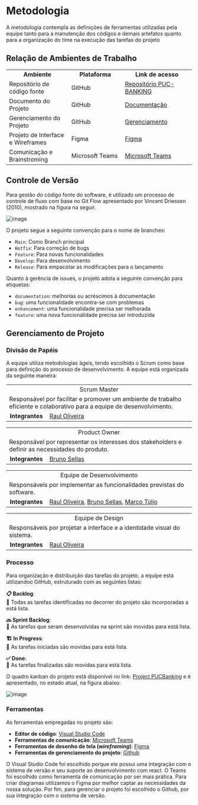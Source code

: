 
# Metodologia

A metodologia contempla as definições de ferramentas utilizadas pela equipe tanto para a manutenção dos códigos e demais artefatos quanto para a organização do time na execução das tarefas do projeto

## Relação de Ambientes de Trabalho

<table>
  <tr>
    <td width="300" align="center"><strong>Ambiente</strong></td>
    <td width="300" align="center"><strong>Plataforma</strong></td>
    <td width="400" align="center"><strong>Link de acesso</strong></td>
  </tr>
  <tr>
    <td>Repositório de código fonte</td>
    <td>GitHub</td>
    <td><a href="https://github.com/ICEI-PUC-Minas-PMV-ADS/pmv-ads-2023-2-e4-proj-infra-t6-puc-banking">Repositório PUC-BANKING</a></td>
  </tr>
  <tr>
    <td>Documento do Projeto</td>
    <td>GitHub</td>
    <td><a href="https://github.com/ICEI-PUC-Minas-PMV-ADS/pmv-ads-2023-2-e4-proj-infra-t6-puc-banking/tree/main/docs">Documentação</a></td>
  </tr>
  <tr>
    <td>Gerenciamento do Projeto</td>
    <td>GitHub</td>
    <td><a href="https://github.com/orgs/ICEI-PUC-Minas-PMV-ADS/projects/738/views/1">Gerenciamento</a></td>
  <tr>
    <td>Projeto de Interface e Wireframes</td>
    <td>Figma</td>
    <td><a href="">Figma</a></td>
  </tr>
  <tr>
    <td>Comunicação e Brainstroming</td>
    <td>Microsoft Teams</td>
    <td><a href="">Microsoft Teams</a></td>
  </tr>
</table>

## Controle de Versão

Para gestão do código fonte do software, é utilizado um processo de controle de fluxo com base no Git Flow apresentado por Vincent Driessen (2010), mostrado na figura na seguir.

![image](https://github.com/ICEI-PUC-Minas-PMV-ADS/pmv-ads-2023-2-e4-proj-infra-t6-puc-banking/assets/82043220/e6e6c551-fb51-49a0-9aab-16a484563702)

O projeto segue a seguinte convenção para o nome de branches:

- `Main`: Como Branch principal
- `Hotfix`: Para correção de bugs
- `Feature`: Para novas funcionalidades
- `Develop`: Para desenvolvimento
- `Release`: Para empacotar as modificações para o lançamento 

Quanto à gerência de issues, o projeto adota a seguinte convenção para
etiquetas:

- `documentation`: melhorias ou acréscimos à documentação
- `bug`: uma funcionalidade encontra-se com problemas
- `enhancement`: uma funcionalidade precisa ser melhorada
- `feature`: uma nova funcionalidade precisa ser introduzida

## Gerenciamento de Projeto

### Divisão de Papéis

A equipe utiliza metodologias ágeis, tendo escolhido o Scrum como base para definição do processo de desenvolvimento. A equipe está organizada da seguinte maneira:

<table>
  <tr>
    <td width="500" align="center" colspan="2">Scrum Master</td>
  </tr>
  <tr>
    <td colspan="2">Responsável por facilitar e promover um ambiente de trabalho eficiente e colaborativo para a equipe de desenvolvimento. </td>
  </tr>
  <tr>
    <td width="100" align="center"><strong>Integrantes</strong></td>
    <td width="900"><a href="https://github.com/RaulShinaede">Raul Oliveira</a></td>
  </tr>
</table>

<table>
  <tr>
    <td width="500" align="center" colspan="2">Product Owner</td>
  </tr>
  <tr>
    <td colspan="2">Responsável por representar os interesses dos stakeholders e definir as necessidades do produto. </td>
  </tr>
  <tr>
    <td width="100" align="center"><strong>Integrantes</strong></td>
    <td width="900"><a href="https://github.com/brunosellas">Bruno Sellas</a></td>
  </tr>
</table>

<table>
  <tr>
    <td width="500" align="center" colspan="2">Equipe de Desenvolvimento</td>
  </tr>
  <tr>
    <td colspan="2">Responsáveis por implementar as funcionalidades previstas do software.</td>
  </tr>
  <tr>
    <td width="100" align="center"><strong>Integrantes</strong></td>
    <td width="900"><a href="https://github.com/RaulShinaede">Raul Oliveira</a>, <a href="https://github.com/brunosellas">Bruno Sellas</a>, <a href="https://github.com/TulioFS">Marco Túlio</a></td>
  </tr>
</table>

<table>
  <tr>
    <td width="500" align="center" colspan="2">Equipe de Design</td>
  </tr>
  <tr>
    <td colspan="2">Responsáveis por projetar a interface e a identidade visual do sistema.</td>
  </tr>
  <tr>
    <td width="100" align="center"><strong>Integrantes</strong></td>
    <td width="900"><a href="https://github.com/RaulShinaede">Raul Oliveira</a></td>
  </tr>
</table>

### Processo

Para organização e distribuição das tarefas do projeto, a equipe está utilizandoo GitHub, estruturado com as seguintes listas:

**📋 Backlog**:  
🔹 Todas as tarefas identificadas no decorrer do projeto são incorporadas a está lista.  
 
**🔜 Sprint Backlog**:  
🔹 As tarefas que seram desenvolvidas na sprint são movidas para está lista.  
 
**🏗  In Progress**:  
🔹 As tarefas iniciadas são movidas para está lista.  
 
**✅ Done**:  
🔹 As tarefas finalizadas são movidas para está lista.  

O quadro kanban do projeto está disponível no link: [Project PUCBanking](https://github.com/orgs/ICEI-PUC-Minas-PMV-ADS/projects/738/views/1) e é apresentado, no estado atual, na figura abaixo:

![image](https://github.com/ICEI-PUC-Minas-PMV-ADS/pmv-ads-2023-2-e4-proj-infra-t6-puc-banking/assets/82043220/f7f0eedd-bfdf-43ee-bbc7-824e812cc3b4)

### Ferramentas

As ferramentas empregadas no projeto são:

- **Editor de código**: [Visual Studio Code](https://code.visualstudio.com/)
- **Ferramentas de comunicação**: [Microsoft Teams](https://www.microsoft.com/pt-br/microsoft-teams/group-chat-software/)
- **Ferramentas de desenho de tela (_wireframing_)**: [Figma](https://figma.com/)
- **Ferramentas de gerenciamento do projeto**: [Github](https://github.com/)

O Visual Studio Code foi escolhido porque ele possui uma integração com o sistema de versão e seu suporte ao desenvolvimento com react. O Teams foi escolhido como ferramenta de comunicação por ser mais prática. Para criar diagramas utilizamos o Figma por melhor captar as necessidades da nossa solução. Por fim, para gerenciar o projeto foi escolhido o Github, por sua integração com o sistema de versão.
